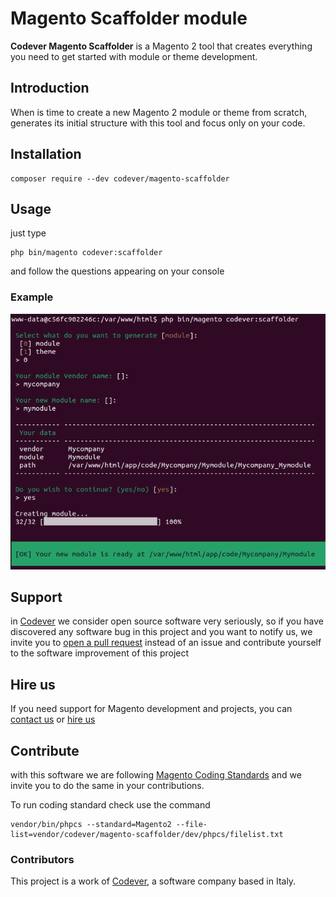 # Magento Scaffolder module

**Codever Magento Scaffolder** is a Magento 2 tool that creates everything you need to get started with module or theme development.


## Introduction

When is time to create a new Magento 2 module or theme from scratch, generates its initial structure with this tool and focus only on your code.


## Installation

```
composer require --dev codever/magento-scaffolder
```


## Usage

just type 

```
php bin/magento codever:scaffolder
```

and follow the questions appearing on your console


### Example

![Codever Magento Scaffolder shell](https://github.com/codeversrl/magento-scaffolder/raw/main/dev/codever_magento_scaffolder_shell.png "Codever Magento Scaffolder shell")

## Support

in [Codever](https://codever.it) we consider open source software very seriously, so if you have discovered any software bug in this project and you want to notify us, we invite you to [open a pull request](https://github.com/codeversrl/magento-scaffolder/compare) instead of an issue and contribute yourself to the software improvement of this project

## Hire us

If you need support for Magento development and projects, you can [contact us](https://codever.it) or [hire us](https://codever.it)

## Contribute

with this software we are following [Magento Coding Standards](https://github.com/magento/magento-coding-standard) and we invite you to do the same in your contributions.

To run coding standard check use the command

```
vendor/bin/phpcs --standard=Magento2 --file-list=vendor/codever/magento-scaffolder/dev/phpcs/filelist.txt
```

### Contributors

This project is a work of [Codever](https://codever.it), a software company based in Italy.

